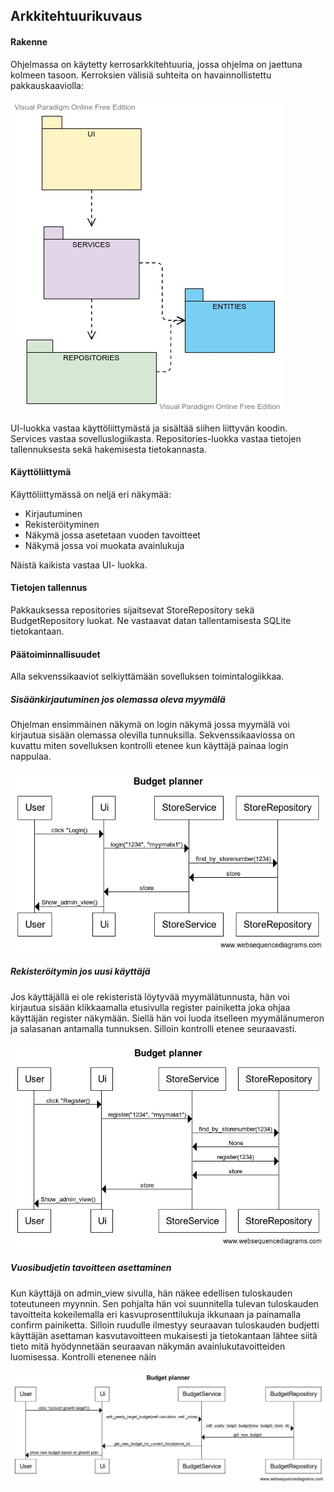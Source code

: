 ## Arkkitehtuurikuvaus

#### Rakenne

Ohjelmassa on käytetty kerrosarkkitehtuuria, jossa ohjelma on jaettuna kolmeen tasoon. Kerroksien välisiä suhteita on havainnollistettu pakkauskaaviolla:

![pakkauskaavio](images/Pakkauskaavio.jpg)

UI-luokka vastaa käyttöliittymästä ja sisältää siihen liittyvän koodin. Services vastaa sovelluslogiikasta. Repositories-luokka vastaa tietojen tallennuksesta sekä hakemisesta tietokannasta.


#### Käyttöliittymä

Käyttöliittymässä on neljä eri näkymää:
- Kirjautuminen
- Rekisteröityminen
- Näkymä jossa asetetaan vuoden tavoitteet
- Näkymä jossa voi muokata avainlukuja

Näistä kaikista vastaa UI- luokka.


#### Tietojen tallennus

Pakkauksessa repositories sijaitsevat StoreRepository sekä BudgetRepository luokat. Ne vastaavat datan tallentamisesta SQLite tietokantaan.

#### Päätoiminnallisuudet

Alla sekvenssikaaviot selkiyttämään sovelluksen toimintalogiikkaa.

##### Sisäänkirjautuminen jos olemassa oleva myymälä

Ohjelman ensimmäinen näkymä on login näkymä jossa myymälä voi kirjautua sisään olemassa olevilla tunnuksilla. Sekvenssikaaviossa on kuvattu miten sovelluksen kontrolli etenee kun käyttäjä painaa login nappulaa.

![login sekvenssikaavio](images/login.png)

##### Rekisteröitymin jos uusi käyttäjä

Jos käyttäjällä ei ole rekisteristä löytyvää myymälätunnusta, hän voi kirjautua sisään klikkaamalla etusivulla register painiketta joka ohjaa käyttäjän register näkymään. Siellä hän voi luoda itselleen myymälänumeron ja salasanan antamalla tunnuksen. Silloin kontrolli etenee seuraavasti.

![register sekvenssikaavio](images/register.png)

##### Vuosibudjetin tavoitteen asettaminen

Kun käyttäjä on admin_view sivulla, hän näkee edellisen tuloskauden toteutuneen myynnin. Sen pohjalta hän voi suunnitella tulevan tuloskauden tavoitteita kokeilemalla eri kasvuprosenttilukuja ikkunaan ja painamalla confirm painiketta. Silloin ruudulle ilmestyy seuraavan tuloskauden budjetti käyttäjän asettaman kasvutavoitteen mukaisesti ja tietokantaan lähtee siitä tieto mitä hyödynnetään seuraavan näkymän avainlukutavoitteiden luomisessa.
Kontrolli etenenee näin

![edit_target](images/edit_target.png)


